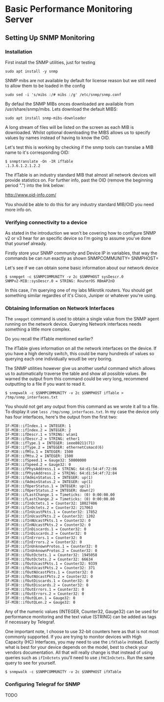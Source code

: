 # Basic Performance Monitoring Server
## Setting Up SNMP Monitoring

### Installation
First install the SNMP utilities, just for testing

````
sudo apt install -y snmp
````

SNMP mibs are not available by default for license reason but we still need to allow them to be loaded in the config

````
sudo sed -i 's/mibs :/# mibs :/g' /etc/snmp/snmp.conf
````

By defaul the SNMP MIBs onces downloaded are available from /usr/share/snmp/mibs. Lets download the default MIBS:

````
sudo apt install snmp-mibs-downloader
`````

A long stream of files will be listed on the screen as each MIB is downloaded.  Whilst optional downloading the MIBS allows us to specify
values by names instead of having to know the OID. 

Let's test this is working by checking if the snmp tools can translae a MIB name to it's corresponding OID:
````
$ snmptranslate -On -IR ifTable
.1.3.6.1.2.1.2.2
````

The ifTable is an industry standard MIB that almost all network devices will provide statistics on. For further info, past the OID 
(remove the beginning period ".") into the link below:

http://www.oid-info.com/

You should be able to do this for any industry standard MIB/OID you need more info on.

### Verifying connectivity to a device
As stated in the introduction we won't be covering how to configure SNMP v2 or v3 hear for an specific device so I'm going to assume 
you've done that yoursef already.

Firstly store your SNMP community and Device IP in variables, that way the commands be can run exactly as shown
SNMPCOMMUNITY=<your community>
SNMPHOST=<your device ip>

Let's see if we can obtain some basic information about our network device
````
$ snmpget -c $SNMPCOMMUNITY -v 2c $SNMPHOST sysDescr.0
SNMPv2-MIB::sysDescr.0 = STRING: RouterOS RBmAP2nD
````

In this case, I'm querying one of my labs Mikrotik routers. You should get something similar regardles of it's Cisco, Juniper or whatever you're
using.

### Obtaining Information on Network Interfaces
The `snmpget` command is used to obtain a single value from the SNMP agent running on the network device. Querying Network interfaces needs
something a little more complex.

Do you recall the ifTable mentioned earlier?

The ifTable gives information on all the network interfaces on the device. If you have a high density switch, this could be many hundreds 
of values so querying each one individually woudl be very boring.

The SNMP utilities however give us another useful command which allows us to automatically traverse the table and show all possible values. Be 
warned the output from this command could be very long, recommend outputting to a file if you want to read it.


````
$ snmpwalk -c $SNMPCOMMUNITY -v 2c $SNMPHOST ifTable > /tmp/snmp_interfaces.txt
````

You should not get any output from this command as we wrote it all to a file. To display it use `less /tmp/snmp_interfaces.txt`. In my case
the device only has four interfaces, here's the output from the first two:
````
IF-MIB::ifIndex.1 = INTEGER: 1
IF-MIB::ifIndex.2 = INTEGER: 2
IF-MIB::ifDescr.1 = STRING: wlan1
IF-MIB::ifDescr.2 = STRING: ether1
IF-MIB::ifType.1 = INTEGER: ieee80211(71)
IF-MIB::ifType.2 = INTEGER: ethernetCsmacd(6)
IF-MIB::ifMtu.1 = INTEGER: 1500
IF-MIB::ifMtu.2 = INTEGER: 1500
IF-MIB::ifSpeed.1 = Gauge32: 50000000
IF-MIB::ifSpeed.2 = Gauge32: 0
IF-MIB::ifPhysAddress.1 = STRING: 64:d1:54:4f:72:86
IF-MIB::ifPhysAddress.2 = STRING: 64:d1:54:4f:72:84
IF-MIB::ifAdminStatus.1 = INTEGER: up(1)
IF-MIB::ifAdminStatus.2 = INTEGER: up(1)
IF-MIB::ifOperStatus.1 = INTEGER: up(1)
IF-MIB::ifOperStatus.2 = INTEGER: down(2)
IF-MIB::ifLastChange.1 = Timeticks: (0) 0:00:00.00
IF-MIB::ifLastChange.2 = Timeticks: (0) 0:00:00.00
IF-MIB::ifInOctets.1 = Counter32: 18027406
IF-MIB::ifInOctets.2 = Counter32: 217063
IF-MIB::ifInUcastPkts.1 = Counter32: 17852
IF-MIB::ifInUcastPkts.2 = Counter32: 1202
IF-MIB::ifInNUcastPkts.1 = Counter32: 0
IF-MIB::ifInNUcastPkts.2 = Counter32: 0
IF-MIB::ifInDiscards.1 = Counter32: 0
IF-MIB::ifInDiscards.2 = Counter32: 0
IF-MIB::ifInErrors.1 = Counter32: 0
IF-MIB::ifInErrors.2 = Counter32: 0
IF-MIB::ifInUnknownProtos.1 = Counter32: 0
IF-MIB::ifInUnknownProtos.2 = Counter32: 0
IF-MIB::ifOutOctets.1 = Counter32: 1945058
IF-MIB::ifOutOctets.2 = Counter32: 66634
IF-MIB::ifOutUcastPkts.1 = Counter32: 9339
IF-MIB::ifOutUcastPkts.2 = Counter32: 371
IF-MIB::ifOutNUcastPkts.1 = Counter32: 0
IF-MIB::ifOutNUcastPkts.2 = Counter32: 0
IF-MIB::ifOutDiscards.1 = Counter32: 0
IF-MIB::ifOutDiscards.2 = Counter32: 0
IF-MIB::ifOutErrors.1 = Counter32: 0
IF-MIB::ifOutErrors.2 = Counter32: 0
IF-MIB::ifOutQLen.1 = Gauge32: 0
IF-MIB::ifOutQLen.2 = Gauge32: 0
````

Any of the numeric values (INTEGER, Counter32, Gauge32) can be used for performance monitoring and the text value (STRING) can be added as tags
 if necessary by Telegraf.

One important note, I choose to use 32-bit counters here as that is not most commonly supported.  If you are trying to monitor devices with
High Capacity (HC) Interfaces, you may need to use the `ifXTable` instead. Exactly what is best for your device depends on the model, best 
to check your vendors documentation. All that will really change is that instead of using queries such as `ifInOctets` you'll need to use
`ifHCInOctets`.  Run the same query to see for yourself.

````
$ snmpwalk -c $SNMPCOMMUNITY -v 2c $SNMPHOST ifXTable
````


### Configuring Telegraf for SNMP
TODO
